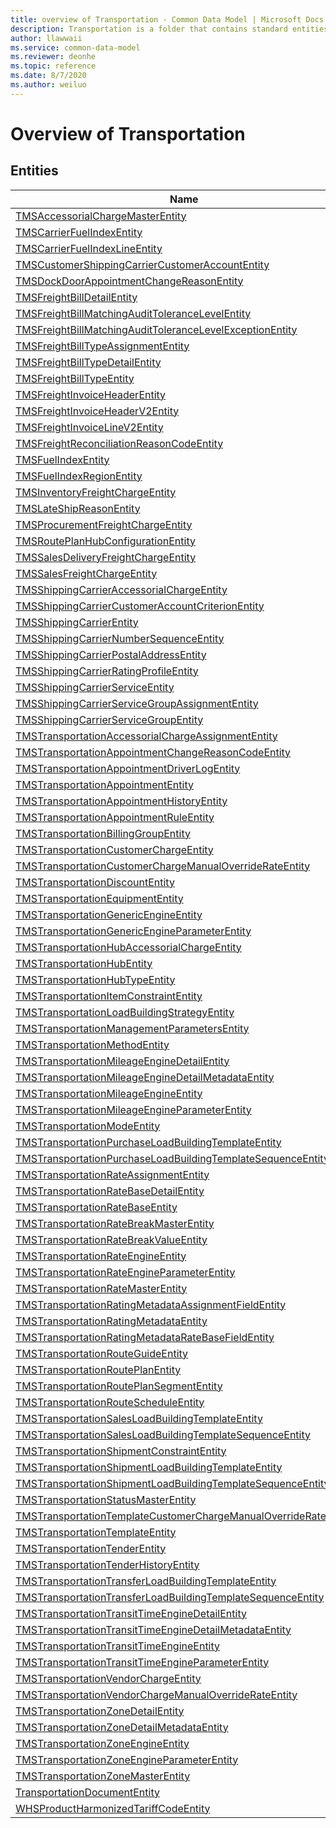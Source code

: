 ```yaml
---
title: overview of Transportation - Common Data Model | Microsoft Docs
description: Transportation is a folder that contains standard entities related to the Common Data Model.
author: llawwaii
ms.service: common-data-model
ms.reviewer: deonhe
ms.topic: reference
ms.date: 8/7/2020
ms.author: weiluo
---
```


# Overview of Transportation


## Entities

|Name|Description|
|---|---|
|[TMSAccessorialChargeMasterEntity](TMSAccessorialChargeMasterEntity.md)||
|[TMSCarrierFuelIndexEntity](TMSCarrierFuelIndexEntity.md)||
|[TMSCarrierFuelIndexLineEntity](TMSCarrierFuelIndexLineEntity.md)||
|[TMSCustomerShippingCarrierCustomerAccountEntity](TMSCustomerShippingCarrierCustomerAccountEntity.md)||
|[TMSDockDoorAppointmentChangeReasonEntity](TMSDockDoorAppointmentChangeReasonEntity.md)||
|[TMSFreightBillDetailEntity](TMSFreightBillDetailEntity.md)||
|[TMSFreightBillMatchingAuditToleranceLevelEntity](TMSFreightBillMatchingAuditToleranceLevelEntity.md)||
|[TMSFreightBillMatchingAuditToleranceLevelExceptionEntity](TMSFreightBillMatchingAuditToleranceLevelExceptionEntity.md)||
|[TMSFreightBillTypeAssignmentEntity](TMSFreightBillTypeAssignmentEntity.md)||
|[TMSFreightBillTypeDetailEntity](TMSFreightBillTypeDetailEntity.md)||
|[TMSFreightBillTypeEntity](TMSFreightBillTypeEntity.md)||
|[TMSFreightInvoiceHeaderEntity](TMSFreightInvoiceHeaderEntity.md)||
|[TMSFreightInvoiceHeaderV2Entity](TMSFreightInvoiceHeaderV2Entity.md)||
|[TMSFreightInvoiceLineV2Entity](TMSFreightInvoiceLineV2Entity.md)||
|[TMSFreightReconciliationReasonCodeEntity](TMSFreightReconciliationReasonCodeEntity.md)||
|[TMSFuelIndexEntity](TMSFuelIndexEntity.md)||
|[TMSFuelIndexRegionEntity](TMSFuelIndexRegionEntity.md)||
|[TMSInventoryFreightChargeEntity](TMSInventoryFreightChargeEntity.md)||
|[TMSLateShipReasonEntity](TMSLateShipReasonEntity.md)||
|[TMSProcurementFreightChargeEntity](TMSProcurementFreightChargeEntity.md)||
|[TMSRoutePlanHubConfigurationEntity](TMSRoutePlanHubConfigurationEntity.md)||
|[TMSSalesDeliveryFreightChargeEntity](TMSSalesDeliveryFreightChargeEntity.md)||
|[TMSSalesFreightChargeEntity](TMSSalesFreightChargeEntity.md)||
|[TMSShippingCarrierAccessorialChargeEntity](TMSShippingCarrierAccessorialChargeEntity.md)||
|[TMSShippingCarrierCustomerAccountCriterionEntity](TMSShippingCarrierCustomerAccountCriterionEntity.md)||
|[TMSShippingCarrierEntity](TMSShippingCarrierEntity.md)||
|[TMSShippingCarrierNumberSequenceEntity](TMSShippingCarrierNumberSequenceEntity.md)||
|[TMSShippingCarrierPostalAddressEntity](TMSShippingCarrierPostalAddressEntity.md)||
|[TMSShippingCarrierRatingProfileEntity](TMSShippingCarrierRatingProfileEntity.md)||
|[TMSShippingCarrierServiceEntity](TMSShippingCarrierServiceEntity.md)||
|[TMSShippingCarrierServiceGroupAssignmentEntity](TMSShippingCarrierServiceGroupAssignmentEntity.md)||
|[TMSShippingCarrierServiceGroupEntity](TMSShippingCarrierServiceGroupEntity.md)||
|[TMSTransportationAccessorialChargeAssignmentEntity](TMSTransportationAccessorialChargeAssignmentEntity.md)||
|[TMSTransportationAppointmentChangeReasonCodeEntity](TMSTransportationAppointmentChangeReasonCodeEntity.md)||
|[TMSTransportationAppointmentDriverLogEntity](TMSTransportationAppointmentDriverLogEntity.md)||
|[TMSTransportationAppointmentEntity](TMSTransportationAppointmentEntity.md)||
|[TMSTransportationAppointmentHistoryEntity](TMSTransportationAppointmentHistoryEntity.md)||
|[TMSTransportationAppointmentRuleEntity](TMSTransportationAppointmentRuleEntity.md)||
|[TMSTransportationBillingGroupEntity](TMSTransportationBillingGroupEntity.md)||
|[TMSTransportationCustomerChargeEntity](TMSTransportationCustomerChargeEntity.md)||
|[TMSTransportationCustomerChargeManualOverrideRateEntity](TMSTransportationCustomerChargeManualOverrideRateEntity.md)||
|[TMSTransportationDiscountEntity](TMSTransportationDiscountEntity.md)||
|[TMSTransportationEquipmentEntity](TMSTransportationEquipmentEntity.md)||
|[TMSTransportationGenericEngineEntity](TMSTransportationGenericEngineEntity.md)||
|[TMSTransportationGenericEngineParameterEntity](TMSTransportationGenericEngineParameterEntity.md)||
|[TMSTransportationHubAccessorialChargeEntity](TMSTransportationHubAccessorialChargeEntity.md)||
|[TMSTransportationHubEntity](TMSTransportationHubEntity.md)||
|[TMSTransportationHubTypeEntity](TMSTransportationHubTypeEntity.md)||
|[TMSTransportationItemConstraintEntity](TMSTransportationItemConstraintEntity.md)||
|[TMSTransportationLoadBuildingStrategyEntity](TMSTransportationLoadBuildingStrategyEntity.md)||
|[TMSTransportationManagementParametersEntity](TMSTransportationManagementParametersEntity.md)||
|[TMSTransportationMethodEntity](TMSTransportationMethodEntity.md)||
|[TMSTransportationMileageEngineDetailEntity](TMSTransportationMileageEngineDetailEntity.md)||
|[TMSTransportationMileageEngineDetailMetadataEntity](TMSTransportationMileageEngineDetailMetadataEntity.md)||
|[TMSTransportationMileageEngineEntity](TMSTransportationMileageEngineEntity.md)||
|[TMSTransportationMileageEngineParameterEntity](TMSTransportationMileageEngineParameterEntity.md)||
|[TMSTransportationModeEntity](TMSTransportationModeEntity.md)||
|[TMSTransportationPurchaseLoadBuildingTemplateEntity](TMSTransportationPurchaseLoadBuildingTemplateEntity.md)||
|[TMSTransportationPurchaseLoadBuildingTemplateSequenceEntity](TMSTransportationPurchaseLoadBuildingTemplateSequenceEntity.md)||
|[TMSTransportationRateAssignmentEntity](TMSTransportationRateAssignmentEntity.md)||
|[TMSTransportationRateBaseDetailEntity](TMSTransportationRateBaseDetailEntity.md)||
|[TMSTransportationRateBaseEntity](TMSTransportationRateBaseEntity.md)||
|[TMSTransportationRateBreakMasterEntity](TMSTransportationRateBreakMasterEntity.md)||
|[TMSTransportationRateBreakValueEntity](TMSTransportationRateBreakValueEntity.md)||
|[TMSTransportationRateEngineEntity](TMSTransportationRateEngineEntity.md)||
|[TMSTransportationRateEngineParameterEntity](TMSTransportationRateEngineParameterEntity.md)||
|[TMSTransportationRateMasterEntity](TMSTransportationRateMasterEntity.md)||
|[TMSTransportationRatingMetadataAssignmentFieldEntity](TMSTransportationRatingMetadataAssignmentFieldEntity.md)||
|[TMSTransportationRatingMetadataEntity](TMSTransportationRatingMetadataEntity.md)||
|[TMSTransportationRatingMetadataRateBaseFieldEntity](TMSTransportationRatingMetadataRateBaseFieldEntity.md)||
|[TMSTransportationRouteGuideEntity](TMSTransportationRouteGuideEntity.md)||
|[TMSTransportationRoutePlanEntity](TMSTransportationRoutePlanEntity.md)||
|[TMSTransportationRoutePlanSegmentEntity](TMSTransportationRoutePlanSegmentEntity.md)||
|[TMSTransportationRouteScheduleEntity](TMSTransportationRouteScheduleEntity.md)||
|[TMSTransportationSalesLoadBuildingTemplateEntity](TMSTransportationSalesLoadBuildingTemplateEntity.md)||
|[TMSTransportationSalesLoadBuildingTemplateSequenceEntity](TMSTransportationSalesLoadBuildingTemplateSequenceEntity.md)||
|[TMSTransportationShipmentConstraintEntity](TMSTransportationShipmentConstraintEntity.md)||
|[TMSTransportationShipmentLoadBuildingTemplateEntity](TMSTransportationShipmentLoadBuildingTemplateEntity.md)||
|[TMSTransportationShipmentLoadBuildingTemplateSequenceEntity](TMSTransportationShipmentLoadBuildingTemplateSequenceEntity.md)||
|[TMSTransportationStatusMasterEntity](TMSTransportationStatusMasterEntity.md)||
|[TMSTransportationTemplateCustomerChargeManualOverrideRateEntity](TMSTransportationTemplateCustomerChargeManualOverrideRateEntity.md)||
|[TMSTransportationTemplateEntity](TMSTransportationTemplateEntity.md)||
|[TMSTransportationTenderEntity](TMSTransportationTenderEntity.md)||
|[TMSTransportationTenderHistoryEntity](TMSTransportationTenderHistoryEntity.md)||
|[TMSTransportationTransferLoadBuildingTemplateEntity](TMSTransportationTransferLoadBuildingTemplateEntity.md)||
|[TMSTransportationTransferLoadBuildingTemplateSequenceEntity](TMSTransportationTransferLoadBuildingTemplateSequenceEntity.md)||
|[TMSTransportationTransitTimeEngineDetailEntity](TMSTransportationTransitTimeEngineDetailEntity.md)||
|[TMSTransportationTransitTimeEngineDetailMetadataEntity](TMSTransportationTransitTimeEngineDetailMetadataEntity.md)||
|[TMSTransportationTransitTimeEngineEntity](TMSTransportationTransitTimeEngineEntity.md)||
|[TMSTransportationTransitTimeEngineParameterEntity](TMSTransportationTransitTimeEngineParameterEntity.md)||
|[TMSTransportationVendorChargeEntity](TMSTransportationVendorChargeEntity.md)||
|[TMSTransportationVendorChargeManualOverrideRateEntity](TMSTransportationVendorChargeManualOverrideRateEntity.md)||
|[TMSTransportationZoneDetailEntity](TMSTransportationZoneDetailEntity.md)||
|[TMSTransportationZoneDetailMetadataEntity](TMSTransportationZoneDetailMetadataEntity.md)||
|[TMSTransportationZoneEngineEntity](TMSTransportationZoneEngineEntity.md)||
|[TMSTransportationZoneEngineParameterEntity](TMSTransportationZoneEngineParameterEntity.md)||
|[TMSTransportationZoneMasterEntity](TMSTransportationZoneMasterEntity.md)||
|[TransportationDocumentEntity](TransportationDocumentEntity.md)||
|[WHSProductHarmonizedTariffCodeEntity](WHSProductHarmonizedTariffCodeEntity.md)||
